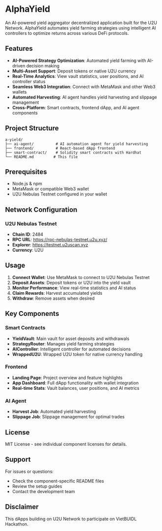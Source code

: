# AlphaYield

An AI-powered yield aggregator decentralized application built for the U2U Network. AlphaYield automates yield farming strategies using intelligent AI controllers to optimize returns across various DeFi protocols.

## Features

- **AI-Powered Strategy Optimization**: Automated yield farming with AI-driven decision making
- **Multi-Asset Support**: Deposit tokens or native U2U currency
- **Real-Time Analytics**: View vault statistics, user positions, and AI controller status
- **Seamless Web3 Integration**: Connect with MetaMask and other Web3 wallets
- **Automated Harvesting**: AI agent handles yield harvesting and slippage management
- **Cross-Platform**: Smart contracts, frontend dApp, and AI agent components

## Project Structure

```
a-yield/
├── ai-agent/          # AI automation agent for yield harvesting
├── frontend/          # React-based dApp frontend
├── smart-contract/    # Solidity smart contracts with Hardhat
└── README.md         # This file
```

## Prerequisites

- Node.js & npm
- MetaMask or compatible Web3 wallet
- U2U Nebulas Testnet configured in your wallet

## Network Configuration

### U2U Nebulas Testnet
- **Chain ID**: 2484
- **RPC URL**: https://rpc-nebulas-testnet.u2u.xyz/
- **Explorer**: https://testnet.u2uscan.xyz
- **Currency**: U2U

## Usage

1. **Connect Wallet**: Use MetaMask to connect to U2U Nebulas Testnet
2. **Deposit Assets**: Deposit tokens or U2U into the yield vault
3. **Monitor Performance**: View real-time statistics and AI status
4. **Claim Rewards**: Harvest accumulated yields
5. **Withdraw**: Remove assets when desired

## Key Components

### Smart Contracts
- **YieldVault**: Main vault for asset deposits and withdrawals
- **StrategyRouter**: Manages yield farming strategies
- **AIController**: Intelligent controller for automated decisions
- **WrappedU2U**: Wrapped U2U token for native currency handling

### Frontend
- **Landing Page**: Project overview and feature highlights
- **App Dashboard**: Full dApp functionality with wallet integration
- **Real-time Stats**: Vault balances, user positions, and AI metrics

### AI Agent
- **Harvest Job**: Automated yield harvesting
- **Slippage Job**: Slippage management for optimal trades


## License

MIT License - see individual component licenses for details.

## Support

For issues or questions:
- Check the component-specific README files
- Review the setup guides
- Contact the development team

## Disclaimer

This dApps building on U2U Network to participate on VietBUIDL Hackathon.
